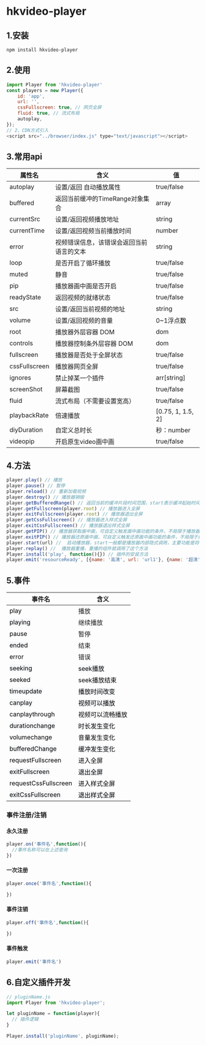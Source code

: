 # hkvideo-player
## 1.安装
```
npm install hkvideo-player
```
## 2.使用
```javascript { .theme-peacock } 
import Player from 'hkvideo-player'
const players = new Player({
    id: 'app',
    url: '',
    cssFullscreen: true, // 网页全屏
    fluid: true, // 流式布局
    autoplay,
});
// 2、CDN方式引入
<script src="../browser/index.js" type="text/javascript"></script>
```
## 3.常用api
| 属性名 | 含义 | 值 |
|---|---|---|
| autoplay | 设置/返回 自动播放属性 |  true/false |
| buffered | 返回当前缓冲的TimeRange对象集合 | array |
| currentSrc | 设置/返回视频播放地址 | string |
| currentTime | 设置/返回视频当前播放时间 | number |
| error | 视频错误信息，该错误会返回当前语言的文本 | string |
| loop | 是否开启了循环播放 | true/false |
| muted | 静音 | true/false |
| pip | 播放器画中画是否开启 | true/false |
| readyState | 返回视频的就绪状态 | true/false |
| src | 设置/返回当前视频的地址 | string |
| volume | 设置/返回视频的音量 | 0~1浮点数 |
| root | 播放器外层容器 DOM | dom |
| controls | 播放器控制条外层容器 DOM | dom |
| fullscreen | 播放器是否处于全屏状态 | true/false |
| cssFullscreen | 播放器网页全屏 | true/false |
| ignores | 禁止掉某一个插件 | arr[string] |
| screenShot | 屏幕截图 | true/false |
| fluid | 流式布局（不需要设置宽高）| true/false |
| playbackRate | 倍速播放 | [0.75, 1, 1.5, 2] |
| diyDuration | 自定义总时长 | 秒：number |
| videopip | 开启原生video画中画 | true/false |

## 4.方法
```javascript { .theme-peacock }
player.play() // 播放
player.pause() // 暂停
player.reload() // 重新加载视频
player.destroy() // 播放器销毁
player.getBufferedRange() // 返回当前的缓冲片段时间范围，start表示缓冲起始时间，end表示缓存截止时间
player.getFullscreen(player.root) // 播放器进入全屏
player.exitFullscreen(player.root) // 播放器退出全屏
player.getCssFullscreen() // 播放器进入样式全屏
player.exitCssFullscreen() // 播放器退出样式全屏
player.getPIP() // 播放器获取画中画，可自定义触发画中画功能的条件，不局限于播放器控件中使用
player.exitPIP() // 播放器还原画中画，可自定义触发还原画中画功能的条件，不局限于播放器控件中使用
player.start(url) //  启动播放器，start一般都是播放器内部隐式调用，主要功能是将video添加到DOM
player.replay() //  播放器重播，重播的组件就调用了这个方法
Player.install('play', function(){}) // 插件的安装方法
player.emit('resourceReady', [{name: '高清', url: 'url1'}, {name: '超清', url: 'url2'}]); // 清晰读切换
```
## 5.事件
|事件名 | 含义 | 
|---|---|
|<span style="color: rgb(0, 0, 0); font-family: -apple-system, system-ui, &quot;Segoe UI&quot;, Roboto, Oxygen, Ubuntu, Cantarell, &quot;Fira Sans&quot;, &quot;Droid Sans&quot;, &quot;Helvetica Neue&quot;, sans-serif; font-size: 16px; text-align: start; white-space: normal; background-color: rgb(255, 255, 255);">play</span> | 播放 | 
|<span style="color: rgb(0, 0, 0); font-family: -apple-system, system-ui, &quot;Segoe UI&quot;, Roboto, Oxygen, Ubuntu, Cantarell, &quot;Fira Sans&quot;, &quot;Droid Sans&quot;, &quot;Helvetica Neue&quot;, sans-serif; font-size: 16px; text-align: start; white-space: normal; background-color: rgb(246, 248, 250);">playing</span> | <div style="text-align: start;">继续播放</div> | 
|<span style="color: rgb(0, 0, 0); font-family: -apple-system, system-ui, &quot;Segoe UI&quot;, Roboto, Oxygen, Ubuntu, Cantarell, &quot;Fira Sans&quot;, &quot;Droid Sans&quot;, &quot;Helvetica Neue&quot;, sans-serif; font-size: 16px; text-align: start; white-space: normal; background-color: rgb(255, 255, 255);">pause</span> | 暂停 | 
|<span style="color: rgb(0, 0, 0); font-family: -apple-system, system-ui, &quot;Segoe UI&quot;, Roboto, Oxygen, Ubuntu, Cantarell, &quot;Fira Sans&quot;, &quot;Droid Sans&quot;, &quot;Helvetica Neue&quot;, sans-serif; font-size: 16px; text-align: start; white-space: normal; background-color: rgb(246, 248, 250);">ended</span> | 结束 | 
|<span style="color: rgb(0, 0, 0); font-family: -apple-system, system-ui, &quot;Segoe UI&quot;, Roboto, Oxygen, Ubuntu, Cantarell, &quot;Fira Sans&quot;, &quot;Droid Sans&quot;, &quot;Helvetica Neue&quot;, sans-serif; font-size: 16px; text-align: start; white-space: normal; background-color: rgb(255, 255, 255);">error</span> | 错误 | 
|<span style="color: rgb(0, 0, 0); font-family: -apple-system, system-ui, &quot;Segoe UI&quot;, Roboto, Oxygen, Ubuntu, Cantarell, &quot;Fira Sans&quot;, &quot;Droid Sans&quot;, &quot;Helvetica Neue&quot;, sans-serif; font-size: 16px; text-align: start; white-space: normal; background-color: rgb(246, 248, 250);">seeking</span> | <span style="color: rgb(0, 0, 0); font-family: -apple-system, system-ui, &quot;Segoe UI&quot;, Roboto, Oxygen, Ubuntu, Cantarell, &quot;Fira Sans&quot;, &quot;Droid Sans&quot;, &quot;Helvetica Neue&quot;, sans-serif; font-size: 16px; text-align: start; white-space: normal; background-color: rgb(246, 248, 250);">seek播放</span><br> | 
|<span style="color: rgb(0, 0, 0); font-family: -apple-system, system-ui, &quot;Segoe UI&quot;, Roboto, Oxygen, Ubuntu, Cantarell, &quot;Fira Sans&quot;, &quot;Droid Sans&quot;, &quot;Helvetica Neue&quot;, sans-serif; font-size: 16px; text-align: start; white-space: normal;">seeked</span> | <span style="color: rgb(0, 0, 0); font-family: -apple-system, system-ui, &quot;Segoe UI&quot;, Roboto, Oxygen, Ubuntu, Cantarell, &quot;Fira Sans&quot;, &quot;Droid Sans&quot;, &quot;Helvetica Neue&quot;, sans-serif; font-size: 16px; text-align: start; white-space: normal; background-color: rgb(255, 255, 255);">seek播放结束</span> | 
|<span style="color: rgb(0, 0, 0); font-family: -apple-system, system-ui, &quot;Segoe UI&quot;, Roboto, Oxygen, Ubuntu, Cantarell, &quot;Fira Sans&quot;, &quot;Droid Sans&quot;, &quot;Helvetica Neue&quot;, sans-serif; font-size: 16px; text-align: start; white-space: normal; background-color: rgb(246, 248, 250);">timeupdate</span> | <span style="color: rgb(0, 0, 0); font-family: -apple-system, system-ui, &quot;Segoe UI&quot;, Roboto, Oxygen, Ubuntu, Cantarell, &quot;Fira Sans&quot;, &quot;Droid Sans&quot;, &quot;Helvetica Neue&quot;, sans-serif; font-size: 16px; text-align: start; white-space: normal; background-color: rgb(246, 248, 250);">播放时间改变</span> | 
|<span style="color: rgb(0, 0, 0); font-family: -apple-system, system-ui, &quot;Segoe UI&quot;, Roboto, Oxygen, Ubuntu, Cantarell, &quot;Fira Sans&quot;, &quot;Droid Sans&quot;, &quot;Helvetica Neue&quot;, sans-serif; font-size: 16px; text-align: start; white-space: normal; background-color: rgb(246, 248, 250);">canplay</span><br> | <span style="color: rgb(0, 0, 0); font-family: -apple-system, system-ui, &quot;Segoe UI&quot;, Roboto, Oxygen, Ubuntu, Cantarell, &quot;Fira Sans&quot;, &quot;Droid Sans&quot;, &quot;Helvetica Neue&quot;, sans-serif; font-size: 16px; text-align: start; white-space: normal; background-color: rgb(246, 248, 250);">视频可以播放</span> | 
|<span style="color: rgb(0, 0, 0); font-family: -apple-system, system-ui, &quot;Segoe UI&quot;, Roboto, Oxygen, Ubuntu, Cantarell, &quot;Fira Sans&quot;, &quot;Droid Sans&quot;, &quot;Helvetica Neue&quot;, sans-serif; font-size: 16px; text-align: start; white-space: normal; background-color: rgb(255, 255, 255);">canplaythrough</span> | <span style="color: rgb(0, 0, 0); font-family: -apple-system, system-ui, &quot;Segoe UI&quot;, Roboto, Oxygen, Ubuntu, Cantarell, &quot;Fira Sans&quot;, &quot;Droid Sans&quot;, &quot;Helvetica Neue&quot;, sans-serif; font-size: 16px; text-align: start; white-space: normal; background-color: rgb(255, 255, 255);">视频可以流畅播放</span> | 
|<span style="color: rgb(0, 0, 0); font-family: -apple-system, system-ui, &quot;Segoe UI&quot;, Roboto, Oxygen, Ubuntu, Cantarell, &quot;Fira Sans&quot;, &quot;Droid Sans&quot;, &quot;Helvetica Neue&quot;, sans-serif; font-size: 16px; text-align: start; white-space: normal; background-color: rgb(246, 248, 250);">durationchange</span> | <span style="color: rgb(0, 0, 0); font-family: -apple-system, system-ui, &quot;Segoe UI&quot;, Roboto, Oxygen, Ubuntu, Cantarell, &quot;Fira Sans&quot;, &quot;Droid Sans&quot;, &quot;Helvetica Neue&quot;, sans-serif; font-size: 16px; text-align: start; white-space: normal; background-color: rgb(246, 248, 250);">时长发生变化</span> | 
|<span style="color: rgb(0, 0, 0); font-family: -apple-system, system-ui, &quot;Segoe UI&quot;, Roboto, Oxygen, Ubuntu, Cantarell, &quot;Fira Sans&quot;, &quot;Droid Sans&quot;, &quot;Helvetica Neue&quot;, sans-serif; font-size: 16px; text-align: start; white-space: normal;">volumechange</span> | <span style="color: rgb(0, 0, 0); font-family: -apple-system, system-ui, &quot;Segoe UI&quot;, Roboto, Oxygen, Ubuntu, Cantarell, &quot;Fira Sans&quot;, &quot;Droid Sans&quot;, &quot;Helvetica Neue&quot;, sans-serif; font-size: 16px; text-align: start; white-space: normal; background-color: rgb(255, 255, 255);">音量发生变化</span> | 
|<span style="color: rgb(0, 0, 0); font-family: -apple-system, system-ui, &quot;Segoe UI&quot;, Roboto, Oxygen, Ubuntu, Cantarell, &quot;Fira Sans&quot;, &quot;Droid Sans&quot;, &quot;Helvetica Neue&quot;, sans-serif; font-size: 16px; text-align: start; white-space: normal; background-color: rgb(246, 248, 250);">bufferedChange</span> | <span style="color: rgb(0, 0, 0); font-family: -apple-system, system-ui, &quot;Segoe UI&quot;, Roboto, Oxygen, Ubuntu, Cantarell, &quot;Fira Sans&quot;, &quot;Droid Sans&quot;, &quot;Helvetica Neue&quot;, sans-serif; font-size: 16px; text-align: start; white-space: normal; background-color: rgb(246, 248, 250);">缓冲发生变化</span> | 
|<span style="color: rgb(0, 0, 0); font-family: -apple-system, system-ui, &quot;Segoe UI&quot;, Roboto, Oxygen, Ubuntu, Cantarell, &quot;Fira Sans&quot;, &quot;Droid Sans&quot;, &quot;Helvetica Neue&quot;, sans-serif; font-size: 16px; text-align: start; white-space: normal;">requestFullscreen</span> | <span style="color: rgb(0, 0, 0); font-family: -apple-system, system-ui, &quot;Segoe UI&quot;, Roboto, Oxygen, Ubuntu, Cantarell, &quot;Fira Sans&quot;, &quot;Droid Sans&quot;, &quot;Helvetica Neue&quot;, sans-serif; font-size: 16px; text-align: start; white-space: normal; background-color: rgb(255, 255, 255);">进入全屏</span> | 
|<span style="color: rgb(0, 0, 0); font-family: -apple-system, system-ui, &quot;Segoe UI&quot;, Roboto, Oxygen, Ubuntu, Cantarell, &quot;Fira Sans&quot;, &quot;Droid Sans&quot;, &quot;Helvetica Neue&quot;, sans-serif; font-size: 16px; text-align: start; white-space: normal; background-color: rgb(246, 248, 250);">exitFullscreen</span> | <span style="color: rgb(0, 0, 0); font-family: -apple-system, system-ui, &quot;Segoe UI&quot;, Roboto, Oxygen, Ubuntu, Cantarell, &quot;Fira Sans&quot;, &quot;Droid Sans&quot;, &quot;Helvetica Neue&quot;, sans-serif; font-size: 16px; text-align: start; white-space: normal; background-color: rgb(246, 248, 250);">退出全屏</span> | 
|<span style="color: rgb(0, 0, 0); font-family: -apple-system, system-ui, &quot;Segoe UI&quot;, Roboto, Oxygen, Ubuntu, Cantarell, &quot;Fira Sans&quot;, &quot;Droid Sans&quot;, &quot;Helvetica Neue&quot;, sans-serif; font-size: 16px; text-align: start; white-space: normal; background-color: rgb(255, 255, 255);">requestCssFullscreen</span> | <span style="color: rgb(0, 0, 0); font-family: -apple-system, system-ui, &quot;Segoe UI&quot;, Roboto, Oxygen, Ubuntu, Cantarell, &quot;Fira Sans&quot;, &quot;Droid Sans&quot;, &quot;Helvetica Neue&quot;, sans-serif; font-size: 16px; text-align: start; white-space: normal; background-color: rgb(255, 255, 255);">进入样式全屏</span> | 
|<span style="color: rgb(0, 0, 0); font-family: -apple-system, system-ui, &quot;Segoe UI&quot;, Roboto, Oxygen, Ubuntu, Cantarell, &quot;Fira Sans&quot;, &quot;Droid Sans&quot;, &quot;Helvetica Neue&quot;, sans-serif; font-size: 16px; text-align: start; white-space: normal; background-color: rgb(246, 248, 250);">exitCssFullscreen</span> | <span style="color: rgb(0, 0, 0); font-family: -apple-system, system-ui, &quot;Segoe UI&quot;, Roboto, Oxygen, Ubuntu, Cantarell, &quot;Fira Sans&quot;, &quot;Droid Sans&quot;, &quot;Helvetica Neue&quot;, sans-serif; font-size: 16px; text-align: start; white-space: normal; background-color: rgb(246, 248, 250);">退出样式全屏</span> | 
### 事件注册/注销
#### 永久注册
```javascript { .theme-peacock }
player.on('事件名',function(){
  //事件名称可以在上述查询
})
```
#### 一次注册
```javascript { .theme-peacock }
player.once('事件名',function(){

})
```
#### 事件注销
```javascript { .theme-peacock }
player.off('事件名',function(){

})
```
#### 事件触发
```javascript { .theme-peacock }
player.emit('事件名')
```




## 6.自定义插件开发
```javascript { .theme-dark }
// pluginName.js
import Player from 'hkvideo-player';

let pluginName = function(player){
  // 插件逻辑
}

Player.install('pluginName', pluginName);
```
